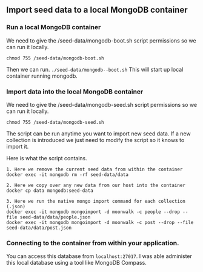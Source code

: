 
## Import seed data to a local MongoDB container

### Run a local MongoDB container
We need to give the /seed-data/mongodb-boot.sh script permissions so we can run it locally.

`chmod 755 /seed-data/mongodb-boot.sh`

Then we can run. `./seed-data/mongodb--boot.sh` This will start up local container running mongodb.

### Import data into the local MongoDB container
We need to give the /seed-data/mongodb-seed.sh script permissions so we can run it locally.

`chmod 755 /seed-data/mongodb-seed.sh`

The script can be run anytime you want to import new seed data. If a new collection is introduced we just need to modify the script so it knows to import it.

Here is what the script contains.

    1. Here we remove the current seed data from within the container
    docker exec -it mongodb rm -rf seed-data/data

	2. Here we copy over any new data from our host into the container
    docker cp data mongodb:seed-data

	3. Here we run the native mongo import command for each collection (.json)
    docker exec -it mongodb mongoimport -d moonwalk -c people --drop --file seed-data/data/people.json
    docker exec -it mongodb mongoimport -d moonwalk -c post --drop --file seed-data/data/post.json

### Connecting to the container from within your application.
You can access this database from `localhost:27017`. I was able administer this local database using a tool like MongoDB Compass.
